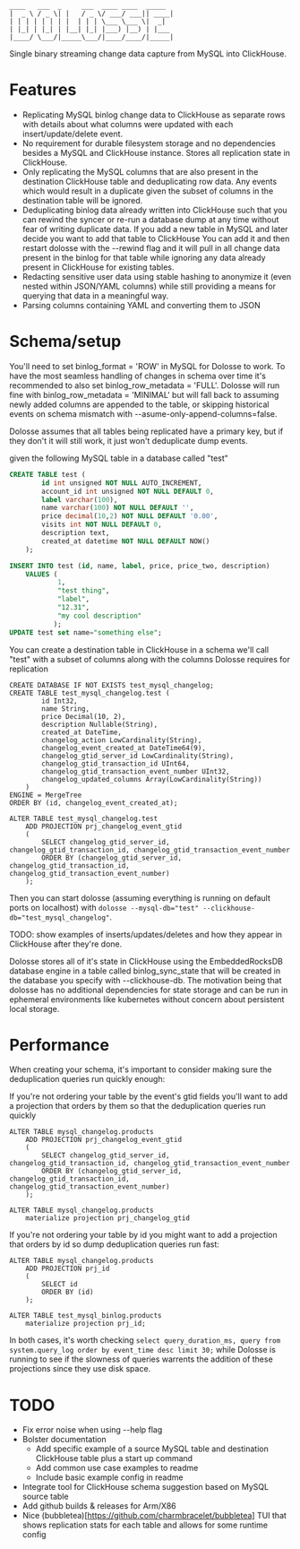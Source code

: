   ```
  ____   ___  _     ___  ____ ____  _____
 |  _ \ / _ \| |   / _ \/ ___/ ___|| ____|
 | | | | | | | |  | | | \___ \___ \|  _|
 | |_| | |_| | |__| |_| |___) |__) | |___
 |____/ \___/|_____\___/|____/____/|_____|
 ```

Single binary streaming change data capture from MySQL into ClickHouse.

# Features

- Replicating MySQL binlog change data to ClickHouse as separate rows with details about what columns were updated with each insert/update/delete event.
- No requirement for durable filesystem storage and no dependencies besides a MySQL and ClickHouse instance. Stores all replication state in ClickHouse.
- Only replicating the MySQL columns that are also present in the destination ClickHouse table and deduplicating row data. Any events which would result in a duplicate given the subset of columns in the destination table will be ignored.
- Deduplicating binlog data already written into ClickHouse such that you can rewind the syncer or re-run a database dump at any time without fear of writing duplicate data.
  If you add a new table in MySQL and later decide you want to add that table to ClickHouse You can add it and then restart dolosse with the
  --rewind flag and it will pull in all change data present in the binlog for that table while ignoring any data already present in ClickHouse for existing tables.
- Redacting sensitive user data using stable hashing to anonymize it (even nested within JSON/YAML columns) while still providing a means for querying that data in a meaningful way.
- Parsing columns containing YAML and converting them to JSON

# Schema/setup

You'll need to set binlog_format = 'ROW' in MySQL for Dolosse to work. To have the most seamless handling of changes in schema over time it's recommended to also set binlog_row_metadata = 'FULL'.
Dolosse will run fine with binlog_row_metadata = 'MINIMAL' but will fall back to assuming newly added columns are appended to the table, or skipping historical events on schema mismatch with --asume-only-append-columns=false.

Dolosse assumes that all tables being replicated have a primary key, but if they don't it will still work, it just won't deduplicate dump events.

given the following MySQL table in a database called "test"
```SQL
CREATE TABLE test (
        id int unsigned NOT NULL AUTO_INCREMENT,
        account_id int unsigned NOT NULL DEFAULT 0,
        label varchar(100),
        name varchar(100) NOT NULL DEFAULT '',
        price decimal(10,2) NOT NULL DEFAULT '0.00',
        visits int NOT NULL DEFAULT 0,
        description text,
        created_at datetime NOT NULL DEFAULT NOW()
    );

INSERT INTO test (id, name, label, price, price_two, description)
    VALUES (
            1,
            "test thing",
            "label",
            "12.31",
            "my cool description"
           );
UPDATE test set name="something else";
```

You can create a destination table in ClickHouse in a schema we'll call "test" with a subset of columns along with the columns Dolosse requires for replication
```
CREATE DATABASE IF NOT EXISTS test_mysql_changelog;
CREATE TABLE test_mysql_changelog.test (
        id Int32,
        name String,
        price Decimal(10, 2),
        description Nullable(String),
        created_at DateTime,
        changelog_action LowCardinality(String),
        changelog_event_created_at DateTime64(9),
        changelog_gtid_server_id LowCardinality(String),
        changelog_gtid_transaction_id UInt64,
        changelog_gtid_transaction_event_number UInt32,
        changelog_updated_columns Array(LowCardinality(String))
    )
ENGINE = MergeTree
ORDER BY (id, changelog_event_created_at);

ALTER TABLE test_mysql_changelog.test
    ADD PROJECTION prj_changelog_event_gtid
    (
        SELECT changelog_gtid_server_id, changelog_gtid_transaction_id, changelog_gtid_transaction_event_number
        ORDER BY (changelog_gtid_server_id, changelog_gtid_transaction_id, changelog_gtid_transaction_event_number)
    );
```

Then you can start dolosse (assuming everything is running on default ports on localhost) with `dolosse --mysql-db="test" --clickhouse-db="test_mysql_changelog"`.

TODO: show examples of inserts/updates/deletes and how they appear in ClickHouse after they're done.

Dolosse stores all of it's state in ClickHouse using the EmbeddedRocksDB database engine in a table called binlog_sync_state that
will be created in the database you specify with --clickhouse-db. The motivation being that dolosse has no additional dependencies
for state storage and can be run in ephemeral environments like kubernetes without concern about persistent local storage.

# Performance

When creating your schema, it's important to consider making sure the deduplication queries run quickly enough:

If you're not ordering your table by the event's gtid fields you'll want to add a projection that orders by them
so that the deduplication queries run quickly

```
ALTER TABLE mysql_changelog.products
    ADD PROJECTION prj_changelog_event_gtid
    (
        SELECT changelog_gtid_server_id, changelog_gtid_transaction_id, changelog_gtid_transaction_event_number
        ORDER BY (changelog_gtid_server_id, changelog_gtid_transaction_id, changelog_gtid_transaction_event_number)
    );

ALTER TABLE mysql_changelog.products
    materialize projection prj_changelog_gtid
```

If you're not ordering your table by id you might want to add a projection that orders by id so dump deduplication queries run fast:

```
ALTER TABLE mysql_changelog.products
    ADD PROJECTION prj_id
    (
        SELECT id
        ORDER BY (id)
    );

ALTER TABLE test_mysql_binlog.products
    materialize projection prj_id;
```

In both cases, it's worth checking `select query_duration_ms, query from system.query_log order by event_time desc limit 30;` while
Dolosse is running to see if the slowness of queries warrents the addition of these projections since they use disk space.

# TODO

- Fix error noise when using --help flag
- Bolster documentation
    - Add specific example of a source MySQL table and destination ClickHouse table plus a start up command
    - Add common use case examples to readme
    - Include basic example config in readme
- Integrate tool for ClickHouse schema suggestion based on MySQL source table
- Add github builds & releases for Arm/X86
- Nice (bubbletea)[https://github.com/charmbracelet/bubbletea] TUI that shows replication stats for each table and allows for some runtime config
